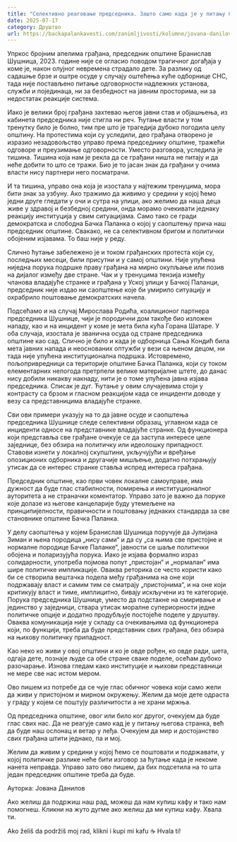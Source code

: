 ```yaml
---
title: "Селективно реаговање председника. Зашто само када је у питању СНС?"
date: 2025-07-17
category: Друштво
url: https://backapalankavesti.com/zanimljivosti/kolumne/jovana-danilov-kolumna/selektivno-reagovanje-predsednika-opstine/
---
```


Упркос бројним апелима грађана, председник општине Бранислав Шушница, 2023. године није се огласио поводом трагичног догађаја у коме је, након олујног невремена страдало дете. За разлику од садашње брзе и оштре осуде у случају оштећења куће одборнице СНС, тада није постављено питање одговорности надлежних установа, служби и појединаца, ни за безбедност на јавним просторима, ни за недостатак реакције система.

Иако је велики број грађана захтевао његов јавни став и објашњења, из кабинета председника није стигла ни реч. Ћутање власти у том тренутку било је болно, тим пре што је трагедија дубоко погодила целу општину. На протестима који су уследили, део грађана отворено је изразио незадовољство управо према председнику општине, тражећи одговоре и преузимање одговорности. Уместо разговора, уследила је тишина. Тишина која нам је рекла да се грађани ништа не питају и да неће добити то што се тражи. Био је то јасан знак да грађани у очима власти нису партнери него посматрачи.

И та тишина, управо она која је изостала у најтежим тренуцима, мора бити знак за узбуну. Ако тражимо да живимо у средини у којој ћемо једни друге гледати у очи и сутра на улици, ако желимо да наша деца живе у здравој и безбедној средини, онда морамо очекивати једнаку реакцију институција у свим ситуацијама. Само тако се гради демократска и слободна Бачка Паланка о којој у саопштењу прича наш председник општине. Свакако, не са селективном бригом и политички обојеним изјавама. То баш није у реду.

Слично ћутање забележено је и током грађанских протеста који су, последњих месеци, били присутни и у самој општини. Није упућена ниједна порука подршке праву грађана на мирно окупљање или позив на дијалог између две стране. Чак и у тренуцима тензија између чланова владајуће странке и грађана у Уској улици у Бачкој Паланци, председник није издао ни саопштење које би умирило ситуацију и охрабрило поштовање демократских начела.

Подсећамо и на случај Мирослава Родића, коалиционог партнера председника Шушнице, чији је породични дом такође био изложен нападу, као и на инцидент у коме је мета била кућа Горана Шатаре. У оба случаја, изостала је званична осуда од стране председника општине као сад. Слично је било и када је одборница Сања Кондић била мета јавних напада и неоснованих оптужби у вези са њеном децом, ни тада није упућена институционална подршка. Истовремено, пољопривредници са територије општине Бачка Паланка, који су током елементарних непогода претрпели велике материјалне штете, до данас нису добили никакву накнаду, нити је о томе упућена јавна изјава председника. Списак је дуг. Ћутање у овим случајевима стоји у контрасту са брзом и гласном реакцијом када се инциденти доводе у везу са представницима владајуће странке.

Сви ови примери указују на то да јавне осуде и саопштења председника Шушнице следе селективни образац, углавном када се инциденти односе на представнике владајуће странке. Од функционера који представља све грађане очекује се да заступа интересе целе заједнице, без обзира на политичку или идеолошку припадност. Ставови изнети у локалној скупштини, укључујући и вређање опозиционих одборника и другачије мишљење, додатно потхрањују утисак да се интерес странке ставља испред интереса грађана.

Председник општине, као први човек локалне самоуправе, има дужност да буде глас стабилности, помирења и институционалног ауторитета а не страначки коментатор. Управо зато је важно да поруке које долазе из његове канцеларије буду утемељене на принципијелности, правичности и поштовању једнаких стандарда за све становнике општине Бачка Паланка.

У делу саопштења у којем Бранислав Шушница поручује да Јулијана Зиман и њена породица „нису сами“ и да су „са њима све пристојне и нормалне породице Бачке Паланке“, јавности се шаље политички обојена и поларизујућа порука. Иако је изјава формално израз солидарности, употреба појмова попут „пристојан“ и „нормалан“ има шире политичке импликације. Оваква реторика се често користи како би се створила вештачка подела међу грађанима на оне који подржавају власт и самим тим се сматрају „пристојнима“, и на оне који критикују власт и тиме, имплицитно, бивају искључени из те категорије. Порука председника Шушнице, уместо да подстакне на смиривање и јединство у заједници, ствара утисак моралне супериорности једне политичке опције и додатно продубљује постојеће поделе у друштву. Оваква комуникација није у складу са очекивањима од функционера који, по функцији, треба да буде представник свих грађана, без обзира на њихову политичку припадност.

Као неко ко живи у овој општини и ко је овде рођен, ко овде ради, шета, одгаја дете, познаје људе са обе стране сваке поделе, осећам дубоко разочарање. Изнова гледам како институције и њихови представници не мере све нас истом мером.

Ово пишем из потребе да се чује глас обичног човека који само жели да живи у пристојном и мирном окружењу. Желим да моје дете одраста у граду у којем се поштују различитости а не храни мржња.

Од председника општине, овог или било ког другог, очекујем да буде глас свих нас. Да не реагује само кад је у питању његова странка, већ да буде наш ослонац и ветар у леђа. Очекујем да мир и достојанство свих грађана штити једнако, па и мој.

Желим да живим у средини у којој ћемо се поштовати и подржавати, у којој политичке разлике неће бити изговор за ћутање када је некоме нанета неправда. Управо зато ово пишем, да бих подсетила на то шта један председник општине треба да буде.

Ауторка: Јована Данилов

Ако желиш да подржиш наш рад, можеш да нам купиш кафу и тако нам помогнеш. Кликни на жуто дугме ако желиш да ми купиш кафу. Хвала ти.

Ako želiš da podržiš moj rad, klikni i kupi mi kafu ☕ Hvala ti!
